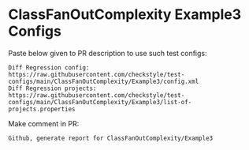 # ClassFanOutComplexity Example3 Configs
Paste below given to PR description to use such test configs:
```
Diff Regression config: https://raw.githubusercontent.com/checkstyle/test-configs/main/ClassFanOutComplexity/Example3/config.xml
Diff Regression projects: https://raw.githubusercontent.com/checkstyle/test-configs/main/ClassFanOutComplexity/Example3/list-of-projects.properties
```
Make comment in PR:
```
Github, generate report for ClassFanOutComplexity/Example3
```
